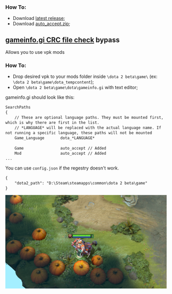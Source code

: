 ### How To:
* Download [latest release](https://github.com/genchsusu/Dota2Patcher/releases/latest);
* Download [auto_accept.zip](https://github.com/genchsusu/Dota2Patcher/blob/master/auto_accept.zip);

## [gameinfo.gi CRC file check](https://www.reddit.com/r/DotA2/comments/s46mj8/dota_2_update_for_11422_11522_utc) bypass
Allows you to use vpk mods

### How To:
* Drop desired vpk to your mods folder inside `\dota 2 beta\game\` (ex: `\dota 2 beta\game\dota_tempcontent`);
* Open `\dota 2 beta\game\dota\gameinfo.gi` with text editor;

gameinfo.gi should look like this:
```
SearchPaths
{
    // These are optional language paths. They must be mounted first, which is why there are first in the list.
    // *LANGUAGE* will be replaced with the actual language name. If not running a specific language, these paths will not be mounted
    Game_Language       dota_*LANGUAGE*
    
    Game                auto_accept // Added
    Mod                 auto_accept // Added
...
```

You can use `config.json` if the regestry doesn't work.

```
{
    "dota2_path": "D:\Steam\steamapps\common\dota 2 beta\game"
}
```

![image](./sample.png)
